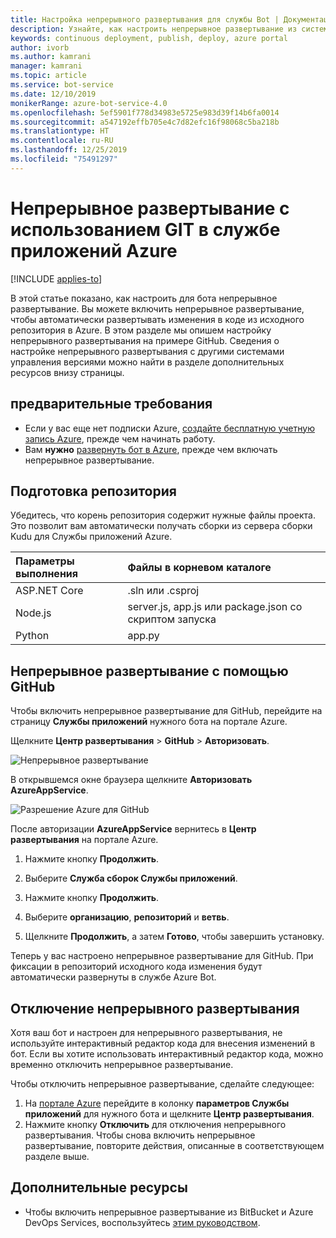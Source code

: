 ```yaml
---
title: Настройка непрерывного развертывания для службы Bot | Документация Майкрософт
description: Узнайте, как настроить непрерывное развертывание из системы управления версиями для службы Bot.
keywords: continuous deployment, publish, deploy, azure portal
author: ivorb
ms.author: kamrani
manager: kamrani
ms.topic: article
ms.service: bot-service
ms.date: 12/10/2019
monikerRange: azure-bot-service-4.0
ms.openlocfilehash: 5ef5901f778d34983e5725e983d39f14b6fa0014
ms.sourcegitcommit: a547192effb705e4c7d82efc16f98068c5ba218b
ms.translationtype: HT
ms.contentlocale: ru-RU
ms.lasthandoff: 12/25/2019
ms.locfileid: "75491297"
---
```

# <a name="set-up-continuous-deployment"></a>Непрерывное развертывание с использованием GIT в службе приложений Azure

[!INCLUDE [applies-to](./includes/applies-to.md)]

В этой статье показано, как настроить для бота непрерывное развертывание. Вы можете включить непрерывное развертывание, чтобы автоматически развертывать изменения в коде из исходного репозитория в Azure. В этом разделе мы опишем настройку непрерывного развертывания на примере GitHub. Сведения о настройке непрерывного развертывания с другими системами управления версиями можно найти в разделе дополнительных ресурсов внизу страницы.

## <a name="prerequisites"></a>предварительные требования
- Если у вас еще нет подписки Azure, [создайте бесплатную учетную запись Azure](https://portal.azure.com), прежде чем начинать работу.
- Вам **нужно** [развернуть бот в Azure](bot-builder-deploy-az-cli.md), прежде чем включать непрерывное развертывание.

## <a name="prepare-your-repository"></a>Подготовка репозитория
Убедитесь, что корень репозитория содержит нужные файлы проекта. Это позволит вам автоматически получать сборки из сервера сборки Kudu для Службы приложений Azure. 

|Параметры выполнения | Файлы в корневом каталоге |
|:-------|:---------------------|
| ASP.NET Core | .sln или .csproj |
| Node.js | server.js, app.js или package.json со скриптом запуска |
| Python | app.py |


## <a name="continuous-deployment-using-github"></a>Непрерывное развертывание с помощью GitHub
Чтобы включить непрерывное развертывание для GitHub, перейдите на страницу **Службы приложений** нужного бота на портале Azure.

Щелкните **Центр развертывания** > **GitHub** > **Авторизовать**.

![Непрерывное развертывание](~/media/azure-bot-build/azure-deployment.png)

В открывшемся окне браузера щелкните **Авторизовать AzureAppService**. 

![Разрешение Azure для GitHub](~/media/azure-bot-build/azure-deployment-github.png)

После авторизации **AzureAppService** вернитесь в **Центр развертывания** на портале Azure.

1. Нажмите кнопку **Продолжить**. 

1. Выберите **Служба сборок Службы приложений**.

1. Нажмите кнопку **Продолжить**.

1. Выберите **организацию**, **репозиторий** и **ветвь**.

1. Щелкните **Продолжить**, а затем **Готово**, чтобы завершить установку.

Теперь у вас настроено непрерывное развертывание для GitHub. При фиксации в репозиторий исходного кода изменения будут автоматически развернуты в службе Azure Bot.

## <a name="disable-continuous-deployment"></a>Отключение непрерывного развертывания

Хотя ваш бот и настроен для непрерывного развертывания, не используйте интерактивный редактор кода для внесения изменений в бот. Если вы хотите использовать интерактивный редактор кода, можно временно отключить непрерывное развертывание.

Чтобы отключить непрерывное развертывание, сделайте следующее:
1. На [портале Azure](https://portal.azure.com) перейдите в колонку **параметров Службы приложений** для нужного бота и щелкните **Центр развертывания**. 
1. Нажмите кнопку **Отключить** для отключения непрерывного развертывания. Чтобы снова включить непрерывное развертывание, повторите действия, описанные в соответствующем разделе выше.

## <a name="additional-resources"></a>Дополнительные ресурсы
- Чтобы включить непрерывное развертывание из BitBucket и Azure DevOps Services, воспользуйтесь [этим руководством](https://docs.microsoft.com/azure/app-service/deploy-continuous-deployment).


